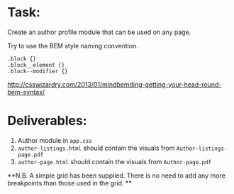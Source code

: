 # Task: 

Create an author profile module that can be used on any page.

Try to use the BEM style naming convention. 

```
.block {}
.block__element {}
.block--modifier {}
``` 

http://csswizardry.com/2013/01/mindbemding-getting-your-head-round-bem-syntax/

# Deliverables:

1. Author module in `app.css`
2. `author-listings.html` should contain the visuals from `Author-listings-page.pdf`
3. `author-page.html` should contain the visuals from `Author-page.pdf`

**N.B. A simple grid has been supplied. There is no need to add any more breakpoints than those used in the grid. **

